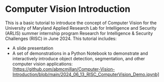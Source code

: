# Computer Vision Introduction

This is a basic tutorial to introduce the concept of Computer Vision for the University of Maryland Applied Research Lab for Intelligence and Security (ARLIS) summer internship program Research for Intelligence & Security Challenges (RISC) in June 2024. This tutorial includes:

 * A slide presentation
 * A set of demonstrations in a Python Notebook to demonstrate and interactively introduce object detection, segmentation, and other computer vision applications: [https://github.com/abmcmillan/Computer-Vision-Introduction/blob/main/2024_06_13_RISC_ComputerVision_Demo.ipynb]
